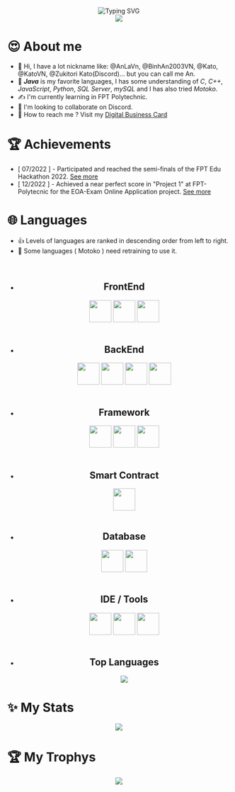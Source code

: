 <p align="center"> 
  <img src="https://readme-typing-svg.demolab.com?font=Fira+Code&size=25&pause=1000&center=true&vCenter=true&width=600&lines=Welcome+to+my+Github+Page+!;You+can+call+me+An+%3C3+!;I+am+a+college+student+at+FPoly+!;Java+is+my+favorite+languages.;I+like+learning+new+technologies+!!!;Check+out+my+repositories+for+more..." alt="Typing SVG" />
  <br><img src="https://komarev.com/ghpvc/?username=AnLaVN&color=blue&style=flat-square&label=PROFILE+VIEWS"/>
</p>

<!--
![](https://i.pinimg.com/originals/fb/1c/0c/fb1c0c48488b0ff156ac373505f5433a.gif)
![](https://i.pinimg.com/originals/8c/7b/6c/8c7b6c82d29edfeac1bc2c3c1182ef20.gif) -->

# 😍 About me 
- 👋 Hi, I have a lot nickname like: @AnLaVn, @BinhAn2003VN, @Kato, @KatoVN, @Zukitori Kato(Discord)... but you can call me An. 
- 🤌 ***Java*** is my favorite languages, I has some understanding of *C*, *C++*, *JavaScript*, *Python*, *SQL Server*, *mySQL* and I has also tried *Motoko*.
- ✍️ I'm currently learning in FPT Polytechnic.
- 🤝 I'm looking to collaborate on Discord.
- 🤙 How to reach me ? Visit my [Digital Business Card](https://anlavn.github.io/)

# 🏆 Achievements
- [ 07/2022 ] - Participated and reached the semi-finals of the FPT Edu Hackathon 2022. [See more](https://github.com/AnLaVN/BlockChainMotoko)
- [ 12/2022 ] - Achieved a near perfect score in "Project 1" at FPT-Polytecnic for the EOA-Exam Online Application project. [See more](https://github.com/AnLaVN/EOA)

# 🌐 Languages
- 👍 Levels of languages are ranked in descending order from left to right.
- 🫠 Some languages ( Motoko ) need retraining to use it.
<ul align="center">
<br><li>
<h2>FrontEnd</h2>
<code><a href="https://en.wikipedia.org/wiki/HTML5"><img width="50" src="https://github.com/leungwensen/svg-icon/raw/master/dist/svg/logos/html-5.svg"/></a></code>
<code><a href="https://en.wikipedia.org/wiki/CSS"><img width="50" src="https://github.com/leungwensen/svg-icon/raw/master/dist/svg/logos/css-3.svg"/></a></code>
<code><a href="https://en.wikipedia.org/wiki/JavaScript"><img width="50" src="https://github.com/leungwensen/svg-icon/raw/master/dist/svg/logos/javascript.svg"/></a></code>
</li>
<br><li>
<h2>BackEnd</h2>
<code><a href="https://en.wikipedia.org/wiki/Java_(programming_language)"><img width="50" src="https://github.com/leungwensen/svg-icon/raw/master/dist/svg/logos/java.svg"/></a></code>
<code><a href="https://en.wikipedia.org/wiki/C_(programming_language)"><img width="50" src="https://github.com/leungwensen/svg-icon/raw/master/dist/svg/logos/c.svg"/></a></code>
<code><a href="https://en.wikipedia.org/wiki/C%2B%2B"><img width="50" src="https://github.com/leungwensen/svg-icon/raw/master/dist/svg/logos/cpp.svg"/></a></code>
<code><a href="https://en.wikipedia.org/wiki/Python_(programming_language)"><img width="50" src="https://github.com/leungwensen/svg-icon/raw/master/dist/svg/logos/python.svg"/></a></code>
</li>
<br><li>
<h2>Framework</h2>
<code><a href="https://en.wikipedia.org/wiki/Spring_Framework"><img width="50" src="https://github.com/leungwensen/svg-icon/raw/master/dist/svg/logos/spring.svg"/></a></code>
<code><a href="https://en.wikipedia.org/wiki/Bootstrap_(front-end_framework)"><img width="50" src="https://github.com/leungwensen/svg-icon/raw/master/dist/svg/logos/bootstrap.svg"/></a></code>
<code><a href="https://en.wikipedia.org/wiki/AngularJS"><img width="50" src="https://github.com/leungwensen/svg-icon/raw/master/dist/svg/logos/angular-icon.svg"/></a></code>
</li>
<br><li>
<h2>Smart Contract</h2>
<code><a href="https://internetcomputer.org/docs/current/motoko/main/motoko"><img width="50" src="https://internetcomputer.org/assets/images/motoko-bfb2a06409d149fe621f5e849c6527b4.webp"/></a></code>
</li>
<br><li>
<h2>Database</h2>
<code><a href="https://en.wikipedia.org/wiki/Microsoft_SQL_Server"><img width="50" src="https://img.icons8.com/color/480/microsoft-sql-server.png"/></a></code>
<code><a href="https://en.wikipedia.org/wiki/MySQL"><img width="50" src="https://github.com/leungwensen/svg-icon/raw/master/dist/svg/logos/mysql.svg"/></a></code>
</li>
<br><li>
<h2>IDE / Tools</h2>
<code><a href="https://en.wikipedia.org/wiki/NetBeans"><img width="50" src="https://upload.wikimedia.org/wikipedia/commons/thumb/9/98/Apache_NetBeans_Logo.svg/1200px-Apache_NetBeans_Logo.svg.png"/></a></code>
<code><a href="https://en.wikipedia.org/wiki/Visual_Studio_Code"><img width="50" src="https://upload.wikimedia.org/wikipedia/commons/thumb/9/9a/Visual_Studio_Code_1.35_icon.svg/2048px-Visual_Studio_Code_1.35_icon.svg.png"/></a></code>
<code><a href="https://en.wikipedia.org/wiki/Eclipse_(software)"><img width="50" src="https://github.com/leungwensen/svg-icon/blob/master/dist/svg/logos/eclipse.svg"/></a></code>
</li>
<br><li>
<h2>Top Languages</h2>
<p align="center">
<img src="https://github-readme-stats.vercel.app/api/top-langs/?username=AnLaVN&langs_count=10&showicon=true&theme=tokyonight"/>
</p>
</li>
</ul>


 

# ✨ My Stats
<p align="center"> 
  <img src="https://github-readme-stats.vercel.app/api/?username=AnLaVN&showicon=true&theme=tokyonight"/>
</p>
  
# 🏆 My Trophys
<p align="center"> 
  <img src="https://github-profile-trophy.vercel.app/?username=AnLaVN&theme=dracula"/>
